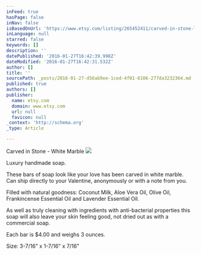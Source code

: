 ```yaml
---
inFeed: true
hasPage: false
inNav: false
isBasedOnUrl: 'https://www.etsy.com/listing/265452411/carved-in-stone-luxury-handmade-soap-for?ref=shop_home_active_1'
inLanguage: null
starred: false
keywords: []
description: ''
datePublished: '2016-01-27T16:42:39.998Z'
dateModified: '2016-01-27T16:42:31.532Z'
author: []
title: ''
sourcePath: _posts/2016-01-27-d56ab9ee-1ced-4f01-8106-277da3232364.md
published: true
authors: []
publisher:
  name: etsy.com
  domain: www.etsy.com
  url: null
  favicon: null
_context: 'http://schema.org'
_type: Article

---
```

Carved in Stone - White Marble
![](https://the-grid-user-content.s3-us-west-2.amazonaws.com/4379887c-1a29-4371-8670-2739cebb5634.jpg)

Luxury handmade soap.

These bars of soap look like your love has been carved in white marble. Can ship directly to your Valentine, anonymously or with a note from you.

Filled with natural goodness: Coconut Milk, Aloe Vera Oil, Olive Oil, Frankincense Essential Oil and Lavender Essential Oil.

As well as truly cleaning with ingredients with anti-bacterial properties this soap will also leave your skin feeling good, not dried out as with a commercial soap.

Each bar is $4.00 and weighs 3 ounces.

Size: 3-7/16" x 1-7/16" x 7/16"
